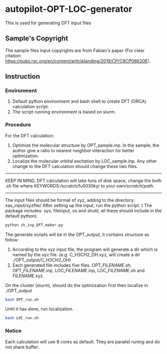 # autopilot-OPT-LOC-generator
This is used for generating DFT input files

## Sample's Copyright

The sample files input copyrights are from Fabian's paper (For clear citation: https://pubs.rsc.org/en/content/articlelanding/2019/CP/C8CP06620E). 

## Instruction
### Environment
1. Default python environment and bash shell to create DFT (ORCA) calculation script.
2. The script running environment is based on slurm.

### Procedure
For the DFT calculation:
1. Optimize the molecular structure by OPT_sample.inp. In the sample, the author give a ratio to nearest neighbor interaction for better optimization.
2. Localize the molecular orbital excitation by LOC_sample.inp.
Any other change to the DFT calculation should change these two files.
*******************************************
KEEP IN MIND,
DFT calculation will take tons of disk space,
change the both .sh file where KEYWORDS:/scratch/fu5030ky/ to your $own/scratch/path$.
********************************************



The input files should be format of xyz, adding to the directory: xas_input/xyzfile/
After setting up the input, run the python script. ( The package includes: sys, fileinput, os and shutil, all these should include in the default python).
```bash
python sh_inp_DFT_maker.py
```
The generate scripts will be in the OPT_output, it contains structure as follow:
1. According to the xyz input file, the program will generate a dir which is named by the xyz file. (e.g. C_H3CH2_OH.xyz, will create a dir ./OPT_output/C_H3CH2_OH)
2. Each generated file includes five files. OPT_$FILENAME$.sh, OPT_$FILENAME$.inp, LOC_$FILENAME$.inp, LOC_$FILENAME$.sh and $FILENAME$.xyz.

On the cluster (slurm), should do the optimization first then localize in ./OPT_output
```bash
bash OPT_run.sh
```
Until it has done, run localization.
```bash
bash LOC_run.sh
```
### Notice
Each calculation will use 8 cores as default. They are parallel runing and do not share buffer.



